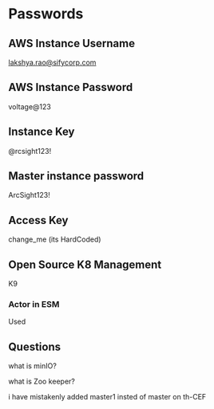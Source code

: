 # Passwords

## AWS Instance Username

lakshya.rao@sifycorp.com

## AWS Instance Password

voltage@123

## Instance Key

@rcsight123!

## Master instance password

ArcSight123!

## Access Key

change_me (its HardCoded)

## Open Source K8 Management

K9

### Actor in ESM

Used

## Questions

what is minIO?

what is Zoo keeper?

i have mistakenly added master1 insted of master on th-CEF
